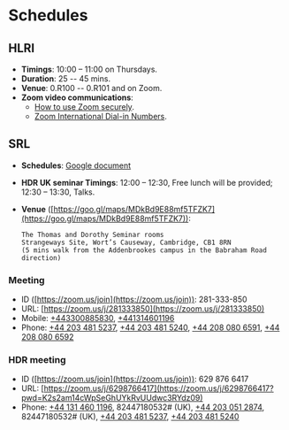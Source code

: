 # Schedules

## HLRI

* **Timings**: 10:00 – 11:00 on Thursdays.
* **Duration**: 25 -- 45 mins.
* **Venue**:
  0.R100 -- 0.R101 and on Zoom.
* **Zoom video communications**:
    - [How to use Zoom securely](https://help.uis.cam.ac.uk/service/security/wfh-security/zoom-security).
    - [Zoom International Dial-in Numbers](https://us02web.zoom.us/u/kbut54X5YO).

## SRL

* **Schedules**: [Google document](https://tinyurl.com/ychhtwun)
* **HDR UK seminar Timings**: 12:00 – 12:30, Free lunch will be provided; 12:30 – 13:30, Talks.
* **Venue** ([https://goo.gl/maps/MDkBd9E88mf5TFZK7](https://goo.gl/maps/MDkBd9E88mf5TFZK7)): 

    ```
    The Thomas and Dorothy Seminar rooms
    Strangeways Site, Wort’s Causeway, Cambridge, CB1 8RN
    (5 mins walk from the Addenbrookes campus in the Babraham Road direction)
    ```

### Meeting
  * ID ([https://zoom.us/join](https://zoom.us/join)): 281-333-850
  * URL: [https://zoom.us/j/281333850](https://zoom.us/j/281333850)
  * Mobile: <a href="tel:+443300885830">+443300885830</a>, <a href="tel:+441314601196">+441314601196</a>
  * Phone: 
 <a href="tel:+442034815237">+44 203 481 5237</a>,
 <a href="tel:+442034815240">+44 203 481 5240</a>,
 <a href="tel:+442080806591">+44 208 080 6591</a>,
 <a href="tel:+442080806592">+44 208 080 6592</a>

### HDR meeting
  * ID ([https://zoom.us/join](https://zoom.us/join)): 629 876 6417
  * URL: [https://zoom.us/j/6298766417](https://zoom.us/j/6298766417?pwd=K2s2am14cWpSeGhUYkRvUUdwc3RYdz09)
  * Phone:
 <a href="tel:+441314601196">+44 131 460 1196</a>, 82447180532# (UK),
 <a href="tel:+442030512874">+44 203 051 2874</a>, 82447180532# (UK),
 <a href="tel:+442034815237">+44 203 481 5237</a>,
 <a href="tel:+442034815240">+44 203 481 5240</a>
